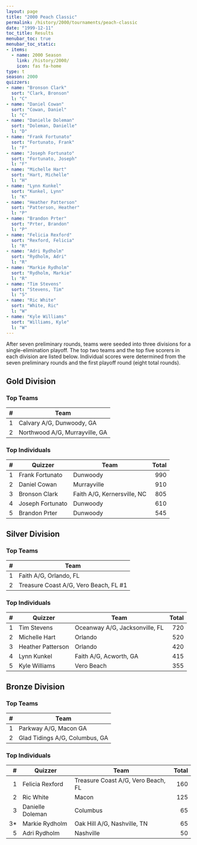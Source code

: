 ```yaml
---
layout: page
title: "2000 Peach Classic"
permalink: /history/2000/tournaments/peach-classic
date: "1999-12-11"
toc_title: Results
menubar_toc: true
menubar_toc_static:
- items:
  - name: 2000 Season
    link: /history/2000/
    icon: fas fa-home
type: t
season: 2000
quizzers:
- name: "Bronson Clark"
  sort: "Clark, Bronson"
  l: "C"
- name: "Daniel Cowan"
  sort: "Cowan, Daniel"
  l: "C"
- name: "Danielle Doleman"
  sort: "Doleman, Danielle"
  l: "D"
- name: "Frank Fortunato"
  sort: "Fortunato, Frank"
  l: "F"
- name: "Joseph Fortunato"
  sort: "Fortunato, Joseph"
  l: "F"
- name: "Michelle Hart"
  sort: "Hart, Michelle"
  l: "H"
- name: "Lynn Kunkel"
  sort: "Kunkel, Lynn"
  l: "K"
- name: "Heather Patterson"
  sort: "Patterson, Heather"
  l: "P"
- name: "Brandon Prter"
  sort: "Prter, Brandon"
  l: "P"
- name: "Felicia Rexford"
  sort: "Rexford, Felicia"
  l: "R"
- name: "Adri Rydholm"
  sort: "Rydholm, Adri"
  l: "R"
- name: "Markie Rydholm"
  sort: "Rydholm, Markie"
  l: "R"
- name: "Tim Stevens"
  sort: "Stevens, Tim"
  l: "S"
- name: "Ric White"
  sort: "White, Ric"
  l: "W"
- name: "Kyle Williams"
  sort: "Williams, Kyle"
  l: "W"
---
```


After seven preliminary rounds, teams were seeded into three divisions for a single-elimination playoff. The top two teams and the top five scorers in each division are listed below.
Individual scores were determined from the seven preliminary rounds and the first playoff round (eight total rounds).

## Gold Division

### Top Teams

|    # | Team                           |
| ---: | ------------------------------ |
|    1 | Calvary A/G, Dunwoody, GA      |
|    2 | Northwood A/G, Murrayville, GA |

### Top Individuals

|    # | Quizzer          | Team                        | Total |
| ---: | ---------------- | --------------------------- | ----: |
|    1 | Frank Fortunato  | Dunwoody                    |   990 |
|    2 | Daniel Cowan     | Murrayville                 |   910 |
|    3 | Bronson Clark    | Faith A/G, Kernersville, NC |   805 |
|    4 | Joseph Fortunato | Dunwoody                    |   610 |
|    5 | Brandon Prter    | Dunwoody                    |   545 |

## Silver Division

### Top Teams

|    # | Team                                  |
| ---: | ------------------------------------- |
|    1 | Faith A/G, Orlando, FL                |
|    2 | Treasure Coast A/G, Vero Beach, FL #1 |

### Top Individuals

|    # | Quizzer           | Team                           | Total |
| ---: | ----------------- | ------------------------------ | ----: |
|    1 | Tim Stevens       | Oceanway A/G, Jacksonville, FL |   720 |
|    2 | Michelle Hart     | Orlando                        |   520 |
|    3 | Heather Patterson | Orlando                        |   420 |
|    4 | Lynn Kunkel       | Faith A/G, Acworth, GA         |   415 |
|    5 | Kyle Williams     | Vero Beach                     |   355 |

## Bronze Division

### Top Teams

|    # | Team                           |
| ---: | ------------------------------ |
|    1 | Parkway A/G, Macon GA          |
|    2 | Glad Tidings A/G, Columbus, GA |

### Top Individuals

|    # | Quizzer          | Team                               | Total |
| ---: | ---------------- | ---------------------------------- | ----: |
|    1 | Felicia Rexford  | Treasure Coast A/G, Vero Beach, FL |   160 |
|    2 | Ric White        | Macon                              |   125 |
|    3 | Danielle Doleman | Columbus                           |    65 |
|   3* | Markie Rydholm   | Oak Hill A/G, Nashville, TN        |    65 |
|    5 | Adri Rydholm     | Nashville                          |    50 |
